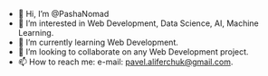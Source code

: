 - 👋 Hi, I’m @PashaNomad
- 👀 I’m interested in Web Development, Data Science, AI, Machine Learning.
- 🌱 I’m currently learning Web Development.
- 💞️ I’m looking to collaborate on any Web Development project.
- 📫 How to reach me: e-mail: pavel.aliferchuk@gmail.com.

<!---
PashaNomad/PashaNomad is a ✨ special ✨ repository because its `README.md` (this file) appears on your GitHub profile.
You can click the Preview link to take a look at your changes.
--->
